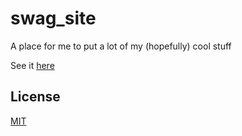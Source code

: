 # swag_site
A place for me to put a lot of my (hopefully) cool stuff

See it [here](https://swag-site.herokuapp.com/)

## License
[MIT](https://choosealicense.com/licenses/mit/)
